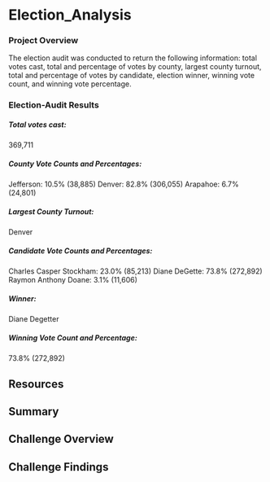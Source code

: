 # Election_Analysis

### Project Overview
The election audit was conducted to return the following information: total votes cast, total and percentage of votes by county, largest county turnout, total and percentage of votes by candidate, election winner, winning vote count, and winning vote percentage.  

### Election-Audit Results

##### Total votes cast: 
369,711

##### County Vote Counts and Percentages:
Jefferson: 10.5% (38,885)
Denver: 82.8% (306,055)
Arapahoe: 6.7% (24,801)

##### Largest County Turnout:
Denver

##### Candidate Vote Counts and Percentages:
Charles Casper Stockham: 23.0% (85,213)
Diane DeGette: 73.8% (272,892)
Raymon Anthony Doane: 3.1% (11,606)

##### Winner:
Diane Degetter

##### Winning Vote Count and Percentage:
73.8% (272,892)


## Resources

## Summary

## Challenge Overview

## Challenge Findings
